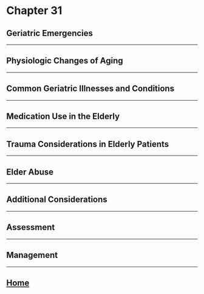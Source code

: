 # Chapter 31
## Geriatric Emergencies

---

## Physiologic Changes of Aging

---

## Common Geriatric Illnesses and Conditions

---

## Medication Use in the Elderly

---

## Trauma Considerations in Elderly Patients

---

## Elder Abuse

---

## Additional Considerations

---

## Assessment

---

## Management

---

## [Home](./index.html)